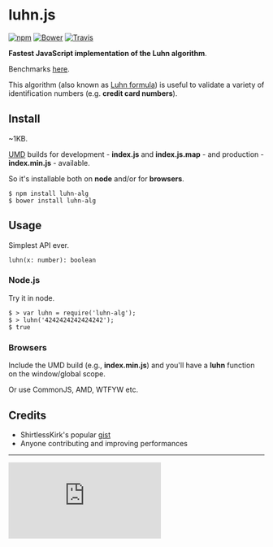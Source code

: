 luhn.js
=======

[![npm](https://img.shields.io/npm/v/luhn-alg.svg?style=flat-square)]() [![Bower](https://img.shields.io/bower/v/luhn-alg.svg?style=flat-square)]() [![Travis](https://img.shields.io/travis/leodido/luhn.js/master.svg?style=flat-square)]()

**Fastest JavaScript implementation of the Luhn algorithm**.

Benchmarks [here](http://jsperf.com/credit-card-validator/20).

This algorithm (also known as [Luhn formula](https://en.wikipedia.org/wiki/Luhn_algorithm)) is useful to validate a variety of identification numbers (e.g. **credit card numbers**).

Install
-------

~1KB.

[UMD](https://github.com/umdjs/umd) builds for development - **index.js** and **index.js.map** - and production - **index.min.js** - available.

So it's installable both on **node** and/or for **browsers**.

```
$ npm install luhn-alg
$ bower install luhn-alg
```

Usage
-----

Simplest API ever.

```
luhn(x: number): boolean
```

### Node.js

Try it in node.

```
$ > var luhn = require('luhn-alg');
$ > luhn('4242424242424242');
$ true
```

### Browsers

Include the UMD build (e.g., **index.min.js**) and you'll have a **luhn** function on the window/global scope.

Or use CommonJS, AMD, WTFYW etc.

Credits
-------

- ShirtlessKirk's popular [gist](https://gist.github.com/ShirtlessKirk/2134376)
- Anyone contributing and improving performances

---

[![Analytics](https://ga-beacon.appspot.com/UA-49657176-1/luhn.js)](https://github.com/igrigorik/ga-beacon)
